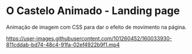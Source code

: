 # O Castelo Animado - Landing page

Animação de imagem com CSS para dar o efeito de movimento na página.

https://user-images.githubusercontent.com/101260452/160033930-811cddab-bd74-48c4-91fa-02ef4922b9f1.mp4
